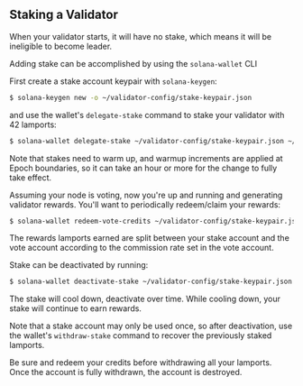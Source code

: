 ## Staking a Validator
When your validator starts, it will have no stake, which means it will be
ineligible to become leader.

Adding stake can be accomplished by using the `solana-wallet` CLI

First create a stake account keypair with `solana-keygen`:
```bash
$ solana-keygen new -o ~/validator-config/stake-keypair.json
```
and use the wallet's `delegate-stake` command to stake your validator with 42 lamports:
```bash
$ solana-wallet delegate-stake ~/validator-config/stake-keypair.json ~/validator-vote-keypair.json 42
```

Note that stakes need to warm up, and warmup increments are applied at Epoch boundaries, so it can take an hour
or more for the change to fully take effect.

Assuming your node is voting, now you're up and running and generating validator rewards.  You'll want
to periodically redeem/claim your rewards:

```bash
$ solana-wallet redeem-vote-credits ~/validator-config/stake-keypair.json ~/validator-vote-keypair.json
```

The rewards lamports earned are split between your stake account and the vote account according to the
commission rate set in the vote account.

Stake can be deactivated by running:
```bash
$ solana-wallet deactivate-stake ~/validator-config/stake-keypair.json ~/validator-vote-keypair.json
```

The stake will cool down, deactivate over time.  While cooling down, your stake will continue to earn
rewards.

Note that a stake account may only be used once, so after deactivation, use the
wallet's `withdraw-stake` command to recover the previously staked lamports.

Be sure and redeem your credits before withdrawing all your lamports.
Once the account is fully withdrawn, the account is destroyed.
